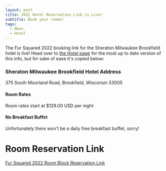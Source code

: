 ```yaml
---
layout: post
title: 2022 Hotel Reservation Link is Live!
subtitle: Book your rooms!
tags:
  - News
  - Hotel
---
```


The Fur Squared 2022 booking link for the Sheraton Milwaukee Brookfield hotel is live!  Head over to [the Hotel page](/hotel) for the most up to date version of this info, but for sake of ease it's copied below:

### Sheraton Milwaukee Brookfield Hotel Address

375 South Moorland Road, Brookfield, Wisconsin 53005

#### Room Rates
Room rates start at $129.00 USD per night

#### No Breakfast Buffet
Unfortunately there won't be a daily free breakfast buffet, sorry!

# Room Reservation Link
[Fur Squared 2022 Room Block Reservation Link](https://www.marriott.com/event-reservations/reservation-link.mi?id=1639601306112&key=GRP&app=resvlink)
